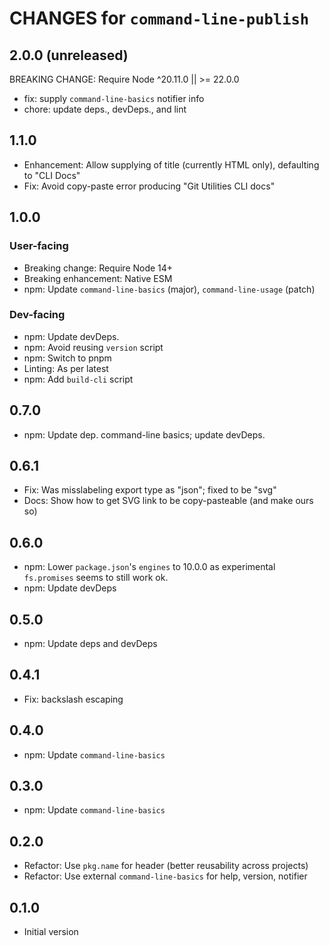 # CHANGES for `command-line-publish`

## 2.0.0 (unreleased)

BREAKING CHANGE:
Require Node ^20.11.0 || >= 22.0.0

- fix: supply `command-line-basics` notifier info
- chore: update deps., devDeps., and lint

## 1.1.0

- Enhancement: Allow supplying of title (currently HTML only), defaulting to
    "CLI Docs"
- Fix: Avoid copy-paste error producing "Git Utilities CLI docs"

## 1.0.0

### User-facing

- Breaking change: Require Node 14+
- Breaking enhancement: Native ESM
- npm: Update `command-line-basics` (major), `command-line-usage` (patch)

### Dev-facing

- npm: Update devDeps.
- npm: Avoid reusing `version` script
- npm: Switch to pnpm
- Linting: As per latest
- npm: Add `build-cli` script

## 0.7.0

- npm: Update dep. command-line basics; update devDeps.

## 0.6.1

- Fix: Was misslabeling export type as "json"; fixed to be "svg"
- Docs: Show how to get SVG link to be copy-pasteable (and make ours so)

## 0.6.0

- npm: Lower `package.json`'s `engines` to 10.0.0 as experimental
  `fs.promises` seems to still work ok.
- npm: Update devDeps

## 0.5.0

- npm: Update deps and devDeps

## 0.4.1

- Fix: backslash escaping

## 0.4.0

- npm: Update `command-line-basics`

## 0.3.0

- npm: Update `command-line-basics`

## 0.2.0

- Refactor: Use `pkg.name` for header (better reusability across projects)
- Refactor: Use external `command-line-basics` for help, version, notifier

## 0.1.0

- Initial version
